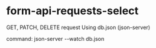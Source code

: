 # form-api-requests-select
GET, PATCH, DELETE request
Using db.json (json-server)

command: json-server --watch db.json
